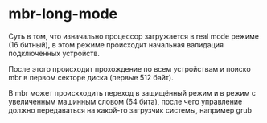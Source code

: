 # mbr-long-mode

Суть в том, что изначально процессор загружается в real mode режиме (16 битный), в этом режиме происходит начальная валидация подключённых устройств.

После этого происходит прохождение по всем устройствам и поиско mbr в первом секторе диска (первые 512 байт).

В mbr может проискходить переход в защищённый режим и в режим с увеличенным машинным словом (64 бита), после чего управление должно передаваться на какой-то загрузчик системы, например grub
